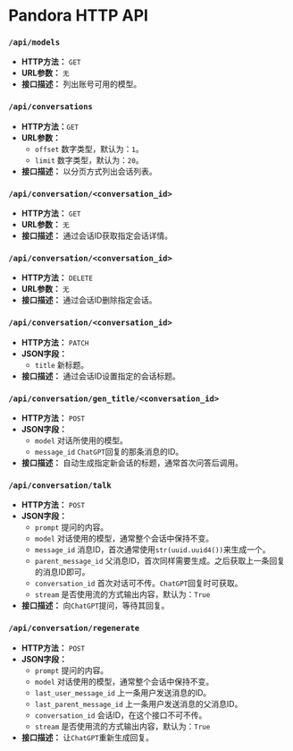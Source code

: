 # Pandora HTTP API

### `/api/models`

* **HTTP方法：** `GET`
* **URL参数：** `无`
* **接口描述：** 列出账号可用的模型。

### `/api/conversations`

* **HTTP方法：**`GET`
* **URL参数：**
    * `offset` 数字类型，默认为：`1`。
    * `limit` 数字类型，默认为：`20`。
* **接口描述：** 以分页方式列出会话列表。

### `/api/conversation/<conversation_id>`

* **HTTP方法：** `GET`
* **URL参数：** `无`
* **接口描述：** 通过会话ID获取指定会话详情。

### `/api/conversation/<conversation_id>`

* **HTTP方法：** `DELETE`
* **URL参数：** `无`
* **接口描述：** 通过会话ID删除指定会话。

### `/api/conversation/<conversation_id>`

* **HTTP方法：** `PATCH`
* **JSON字段：**
    * `title` 新标题。
* **接口描述：** 通过会话ID设置指定的会话标题。

### `/api/conversation/gen_title/<conversation_id>`

* **HTTP方法：** `POST`
* **JSON字段：**
    * `model` 对话所使用的模型。
    * `message_id` `ChatGPT`回复的那条消息的ID。
* **接口描述：** 自动生成指定新会话的标题，通常首次问答后调用。

### `/api/conversation/talk`

* **HTTP方法：** `POST`
* **JSON字段：**
    * `prompt` 提问的内容。
    * `model` 对话使用的模型，通常整个会话中保持不变。
    * `message_id` 消息ID，首次通常使用`str(uuid.uuid4())`来生成一个。
    * `parent_message_id` 父消息ID，首次同样需要生成。之后获取上一条回复的消息ID即可。
    * `conversation_id` 首次对话可不传。`ChatGPT`回复时可获取。
    * `stream` 是否使用流的方式输出内容，默认为：`True`
* **接口描述：** 向`ChatGPT`提问，等待其回复。

### `/api/conversation/regenerate`

* **HTTP方法：** `POST`
* **JSON字段：**
    * `prompt` 提问的内容。
    * `model` 对话使用的模型，通常整个会话中保持不变。
    * `last_user_message_id` 上一条用户发送消息的ID。
    * `last_parent_message_id` 上一条用户发送消息的父消息ID。
    * `conversation_id` 会话ID，在这个接口不可不传。
    * `stream` 是否使用流的方式输出内容，默认为：`True`
* **接口描述：** 让`ChatGPT`重新生成回复。